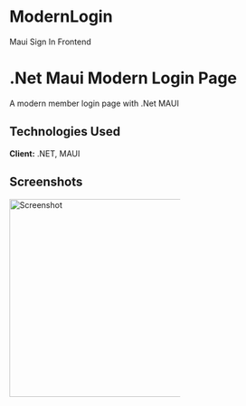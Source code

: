 # ModernLogin
Maui Sign In Frontend

# .Net Maui Modern Login Page

A modern member login page with .Net MAUI


## Technologies Used

**Client:** .NET, MAUI

  
## Screenshots
<div style="width: 60%; height: 60%">
  <img src="https://www.hostkod.com/github-images/Screenshot_1686828033.png" alt="Screenshot" style="width: 350px">
</div>

  
